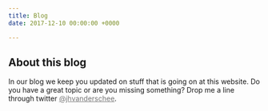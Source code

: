 ```yaml
---
title: Blog
date: 2017-12-10 00:00:00 +0000

---
```

## About this blog

In our blog we keep you updated on stuff that is going on at this website. Do you have a great topic or are you missing something? Drop me a line through twitter <a href="https://twitter.com/jhvanderschee" target="_blank" style="color: #777777;">@jhvanderschee</a>. 